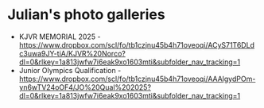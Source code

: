 # Julian's photo galleries

- KJVR MEMORIAL 2025 - https://www.dropbox.com/scl/fo/tb1czjnu45b4h71oveoqi/ACyS71T6DLdc3uwa9JY-tiA/KJVR%20Norco?dl=0&rlkey=1a813jwfw7i6eak9xo1603mti&subfolder_nav_tracking=1
- Junior Olympics Qualification - https://www.dropbox.com/scl/fo/tb1czjnu45b4h71oveoqi/AAAlgydPOm-yn6wTV24oOF4/JO%20Qual%202025?dl=0&rlkey=1a813jwfw7i6eak9xo1603mti&subfolder_nav_tracking=1
